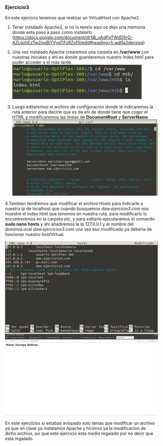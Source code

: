 ### Ejercicio3

En este ejercicio tenemos que realizar un VirtualHost con Apache2.

1. Tener instalado Apache2, si no lo teneis aqui os dejo una memoria donde esta paso a paso como instalarlo (https://docs.google.com/document/d/1iB_oAdPqTWdDSrQ-AZLgzhEzTw2qoBiYVydTFzRZsf0/edit#heading=h.wd0a2densgq)

2. Una vez instalado Apache crearemos una carpeta en __/var/www__ con nuestras iniciales y ahi es donde guardaremos nuestro index.html para poder acceder a el más tarde.
![Imagen comandos Carpeta](https://github.com/MarioTarrega/ExamenDAW/blob/main/Carpeta_VAR_WWW_MTB.png)

3. Luego editaremso el archivo de configuración donde le indicaremos la ruta anterior para decirle que es de ahi de donde tiene que coger el HTML y modificaremos las lineas de __DocumentRoot__ y __ServerName__
![Imagen Archivo Modificado](https://github.com/MarioTarrega/ExamenDAW/blob/main/Archivo_Conf_VH.png)

4.Tambien tendremos que modificar el archivo Hosts para indicarle a nuestra ip de localhost que cuando busquemos _daw.ejercicio3.com_ nos muestre el index.html que tenemos en nuestra ruta, para modificarlo lo encontreremos en la carpeta _etc_, y para editarlo ejecutaremos el comando __sudo nano hosts__ y ahi añadiremos la ip 127.0.0.1  y el nombre del dominioLocal _daw.ejercicios3.com_ una vez eso modificado ya deberia de funcionar nuestro hostVirtual.

![Imagen Archivo Hosts](https://github.com/MarioTarrega/ExamenDAW/blob/main/Archivo_Hosts.png)
![Imagen Comprobación](https://github.com/MarioTarrega/ExamenDAW/blob/main/Comrobacion_Ejercicio3.png)


En este ejercicios si estabas avispado solo tenias que modificar un archivo ya que en clase ya instalamos Apache y hicimos ya la modificacion de dicho archivo, asi que este ejercicio esta medio regalado por no decir que esta regalado.
